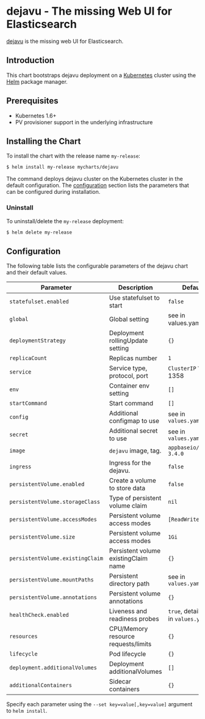 # dejavu - The missing Web UI for Elasticsearch

[dejavu](https://github.com/appbaseio/dejavu) is the missing web UI for Elasticsearch.

## Introduction

This chart bootstraps dejavu deployment on a [Kubernetes](http://kubernetes.io) cluster using the [Helm](https://helm.sh) package manager.

## Prerequisites

- Kubernetes 1.6+
- PV provisioner support in the underlying infrastructure

## Installing the Chart

To install the chart with the release name `my-release`:

```bash
$ helm install my-release mycharts/dejavu
```

The command deploys dejavu cluster on the Kubernetes cluster in the default configuration. The [configuration](#configuration) section lists the parameters that can be configured during installation.

### Uninstall

To uninstall/delete the `my-release` deployment:

```bash
$ helm delete my-release
```

## Configuration

The following table lists the configurable parameters of the dejavu chart and their default values.

| Parameter                  | Description                         | Default                                |
| -----------------------    | ----------------------------------- | -------------------------------------- |
| `statefulset.enabled`      | Use statefulset to start            | `false`                                |
| `global`                   | Global setting                      | see in values.yaml                     |
| `deploymentStrategy`       | Deployment rollingUpdate setting    | `{}`                                   |
| `replicaCount`             | Replicas number                     | `1`                                    |
| `service`                  | Service type, protocol, port        | `ClusterIP` `TCP` 1358                 |
| `env`                      | Container env setting               | `[]`                                   |
| `startCommand`             | Start command                       | `[]`                                   |
| `config`                   | Additional configmap to use         | see in `values.yaml`                   |
| `secret`                   | Additional secret to use            | see in `values.yaml`                   |
| `image`                    | `dejavu` image, tag.                | `appbaseio/dejavu` `3.4.0`             |
| `ingress`                  | Ingress for the dejavu.             | `false`                                |
| `persistentVolume.enabled` | Create a volume to store data       | `false`                                |
| `persistentVolume.storageClass` | Type of persistent volume claim| `nil`                                  |
| `persistentVolume.accessModes`  | Persistent volume access modes | `[ReadWriteOnce]`                      |
| `persistentVolume.size`         | Persistent volume access modes | `1Gi`                                  |
| `persistentVolume.existingClaim`| Persistent volume existingClaim name| `{}`                              |
| `persistentVolume.mountPaths`   | Persistent directory path      | see in `values.yaml`                   |
| `persistentVolume.annotations`  | Persistent volume annotations  | `{}`                                   |
| `healthCheck.enabled`      | Liveness and readiness probes       | `true`, detail see in `values.yaml`    |
| `resources`                | CPU/Memory resource requests/limits | `{}`                                   |
| `lifecycle`                | Pod lifecycle                       | `{}`                                   |
| `deployment.additionalVolumes`| Deployment additionalVolumes     | `[]`                                   |
| `additionalContainers`     | Sidecar containers                  | `{}`                                   |

Specify each parameter using the `--set key=value[,key=value]` argument to `helm install`.


